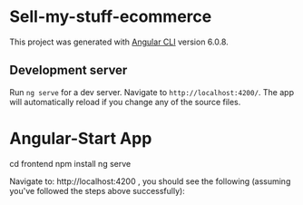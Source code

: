 # Sell-my-stuff-ecommerce


This project was generated with [Angular CLI](https://github.com/angular/angular-cli) version 6.0.8.

## Development server

Run `ng serve` for a dev server. Navigate to `http://localhost:4200/`. The app will automatically reload if you change any of the source files.


Angular-Start App
==============================================================================================================================
cd frontend
npm install
ng serve

Navigate to: http://localhost:4200 , you should see the following (assuming you've followed the steps above successfully):
